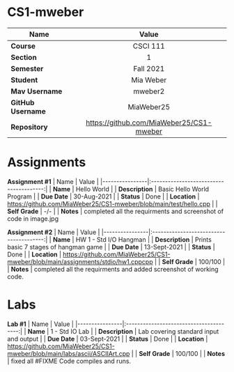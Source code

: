 # CS1-mweber
| Name           | Value                                   |
|----------------|:---------------------------------------:|
| **Course**     | CSCI 111                                |
| **Section**    | 1                                       |
| **Semester**   | Fall 2021                               |
| **Student**    | Mia Weber                               | 
| **Mav Username** | mweber2                                 |
| **GitHub Username**| MiaWeber25                              |
| **Repository**     | https://github.com/MiaWeber25/CS1-mweber|

# **Assignments** 
**Assignment #1**
| Name           | Value                                   |
|----------------|:---------------------------------------:|
| **Name**           | Hello World                             |
| **Description**    | Basic Hello World Program               |
| **Due Date**       | 30-Aug-2021                             |
| **Status**         | Done                                    | 
| **Location**       | https://github.com/MiaWeber25/CS1-mweber/blob/main/test/hello.cpp                                 |
| **Self Grade**     | -/-                                     |
| **Notes**          | completed all the requirments and screenshot of code in image.jpg 

**Assignment #2**
| Name           | Value                                   |
|----------------|:---------------------------------------:|
| **Name**           | HW 1 - Std I/O Hangman                             |
| **Description**    | Prints basic 7 stages of hangman game               |
| **Due Date**       | 13-Sept-2021                             |
| **Status**         | Done                                    | 
| **Location**       | https://github.com/MiaWeber25/CS1-mweber/blob/main/assignments/stdio/hw1.cppcpp                                 |
| **Self Grade**     | 100/100                                     |
| **Notes**          | completed all the requirments and added screenshot of working code. 



# **Labs**
**Lab #1**
| Name           | Value                                   |
|----------------|:---------------------------------------:|
| **Name**           | 1 - Std IO Lab                             |
| **Description**    | Lab covering standard input and output               |
| **Due Date**       | 03-Sept-2021                             |
| **Status**         | Done                                    | 
| **Location**       | https://github.com/MiaWeber25/CS1-mweber/blob/main/labs/ascii/ASCIIArt.cpp                                 |
| **Self Grade**     | 100/100                                    |
| **Notes**          | fixed all #FIXME Code compiles and runs. 

